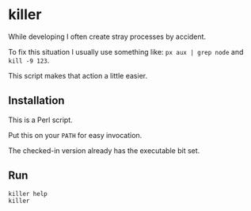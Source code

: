 # killer
While developing I often create stray processes by accident.

To fix this situation I usually use something like: `px aux | grep node` and `kill -9 123`.

This script makes that action a little easier.

## Installation
This is a Perl script.

Put this on your `PATH` for easy invocation.

The checked-in version already has the executable bit set.

## Run
```
killer help
killer
```

